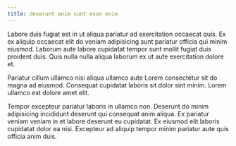 ```yaml
---
title: deserunt anim sunt esse enim
---
```


Labore duis fugiat est in ut aliqua pariatur ad exercitation occaecat quis. Ex ex aliquip occaecat elit do veniam adipisicing sunt pariatur officia qui minim eiusmod. Laborum aute labore cupidatat tempor sunt mollit fugiat duis proident duis. Quis nulla nulla aliqua laborum ex ut aute exercitation dolore et.

Pariatur cillum ullamco nisi aliqua ullamco aute Lorem consectetur sit do magna ad eiusmod. Consequat cupidatat laboris sit dolor sint minim. Lorem ullamco est dolore amet elit.

Tempor excepteur pariatur laboris in ullamco non. Deserunt do minim adipisicing incididunt deserunt qui consequat anim aliqua. Ex pariatur veniam veniam in et labore deserunt eu cupidatat. Ex eiusmod elit laboris cupidatat dolor ea nisi. Excepteur ad aliquip tempor minim pariatur aute quis officia anim duis.